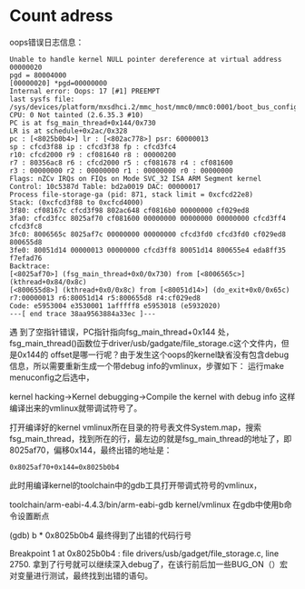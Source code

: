 # Count adress

oops错误日志信息：

```
Unable to handle kernel NULL pointer dereference at virtual address 00000020
pgd = 80004000
[00000020] *pgd=00000000
Internal error: Oops: 17 [#1] PREEMPT
last sysfs file: /sys/devices/platform/mxsdhci.2/mmc_host/mmc0/mmc0:0001/boot_bus_config
CPU: 0 Not tainted (2.6.35.3 #10)
PC is at fsg_main_thread+0x144/0x730
LR is at schedule+0x2ac/0x328
pc : [<8025b0b4>] lr : [<802ac778>] psr: 60000013
sp : cfcd3f88 ip : cfcd3f38 fp : cfcd3fc4
r10: cfcd2000 r9 : cf081640 r8 : 00000200
r7 : 80356ac8 r6 : cfcd2000 r5 : cf081678 r4 : cf081600
r3 : 00000000 r2 : 00000000 r1 : 00000000 r0 : 00000000
Flags: nZCv IRQs on FIQs on Mode SVC_32 ISA ARM Segment kernel
Control: 10c5387d Table: bd2a0019 DAC: 00000017
Process file-storage-ga (pid: 871, stack limit = 0xcfcd22e8)
Stack: (0xcfcd3f88 to 0xcfcd4000)
3f80: cf08167c cfcd3f98 802ac648 cf0816b0 00000000 cf029ed8
3fa0: cfcd3fcc 8025af70 cf081600 00000000 00000000 00000000 cfcd3ff4 cfcd3fc8
3fc0: 8006565c 8025af7c 00000000 00000000 cfcd3fd0 cfcd3fd0 cf029ed8 800655d8
3fe0: 80051d14 00000013 00000000 cfcd3ff8 80051d14 800655e4 eda8ff35 f7efad76
Backtrace:
[<8025af70>] (fsg_main_thread+0x0/0x730) from [<8006565c>] (kthread+0x84/0x8c)
[<800655d8>] (kthread+0x0/0x8c) from [<80051d14>] (do_exit+0x0/0x65c)
r7:00000013 r6:80051d14 r5:800655d8 r4:cf029ed8
Code: e5953004 e3530001 1afffff8 e5953018 (e5932020)
---[ end trace 38aa9563884a33ec ]---
```

遇 到了空指针错误，PC指针指向fsg_main_thread+0x144 处，fsg_main_thread()函数位于driver/usb/gadgate/file_storage.c这个文件内，但是0x144的 offset是哪一行呢？由于发生这个oops的kernel缺省没有包含debug信息，所以需要重新生成一个带debug info的vmlinux，步骤如下：
运行make menuconfig之后选中，

kernel hacking->Kernel debugging->Compile the kernel with debug info
这样编译出来的vmlinux就带调试符号了。

打开编译好的kernel vmlinux所在目录的符号表文件System.map，搜索fsg_main_thread，找到所在的行，最左边的就是fsg_main_thread的地址了，即8025af70，偏移0x144，最终出错的地址是：

```
0x8025af70+0x144=0x8025b0b4
```

此时用编译kernel的toolchain中的gdb工具打开带调式符号的vmlinux，

toolchain/arm-eabi-4.4.3/bin/arm-eabi-gdb kernel/vmlinux
在gdb中使用b命令设置断点

(gdb) b * 0x8025b0b4
最终得到了出错的代码行号

Breakpoint 1 at  0x8025b0b4 : file drivers/usb/gadget/file_storage.c, line 2750.
拿到了行号就可以继续深入debug了，在该行前后加一些BUG_ON（）宏对变量进行测试，最终找到出错的语句。
